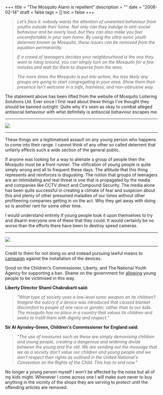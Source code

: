 +++
title = "The Mosquito Alarm is repellent"
description = ""
date = "2008-02-14"
draft = false
tags = []
toc = false
+++

> *Let’s face it: nobody wants the attention of unwanted behaviour from youths outside their home. Not only can they indulge in anti-social behaviour and be overly loud, but they can also make you feel uncomfortable in your own home. By using the ultra-sonic youth deterrent known as Mosquito, these issues can be removed from the equation permanently.*
> 
> *If a crowd of teenagers decides your neighbourhood is the one they want to hang around, you can simply turn on the Mosquito for a few minutes and wait for them to disperse from the area.*
> 
> *The more times the Mosquito is put into action, the less likely any groups are going to start congregating in your area. Show them their presence isn’t welcome in a safe, harmless, and non-obtrusive way.*

The statement above has been lifted from the website of Mosquito Loitering Solutions Ltd. Ever since I first read about these things I've thought they should be banned outright. Quite why it's seen as okay to combat alleged antisocial behaviour with what definitely is antisocial behaviour escapes me.

---

<img style="display:block;margin:auto" src="https://i.ibb.co/B5t9FVs3/mosquito1.jpg">

---
These things are a legitimatised assault on any young person who happens to come into their range. I cannot think of any other so called deterrent that unfairly effects such a wide section of the general public.

If anyone was looking for a way to alienate a group of people then the Mosquito must be a front runner. The vilification of young people is quite simply wrong and all to frequent these days. The attitude that this thing represents and reinforces is disgusting. The notion that groups of teenagers are an intimidating and real threat is one that is propagated by the media and companies like CCTV direct and Compound Security. The media alone has been quite successful in creating a climate of fear and suspicion about this and plenty of other presumed maladies of our times without other profiteering companies getting in on the act. Why they get away with doing so is another rant for some other time.

I would understand entirely if young people took it upon themselves to try and disarm everyone one of these that they could. It would certainly be no worse than the efforts there have been to destroy speed cameras. 

---

<img style="display:block;margin:auto" src="https://i.ibb.co/HLPY3kZ8/barn2-1-560x800.jpg">

---
Credit to them for not doing so and instead pursuing lawful means to [campaign](https://www.crimeandjustice.org.uk//sites/default/files/09627250902895601.pdf) against the installation of the devices.


Good on the Children's Commissioner, Liberty, and The National Youth Agency for supporting a ban. Shame on the government for [allowing](http://news.bbc.co.uk/1/hi/uk/7241527.stm "BBC news") young people to be victimised in this way.

**Liberty Director Shami Chakrabarti said:**

> *"What type of society uses a low-level sonic weapon on its children? Imagine the outcry if a device was introduced that caused blanket discomfort to people of one race or gender, rather than to our kids. The mosquito has no place in a country that values its children and seeks to instill them with dignity and respect."*

**Sir Al Aynsley-Green, Children's Commissioner for England said:**

> *"The use of measures such as these are simply demonising children and young people, creating a dangerous and widening divide between the young and the old. We are sending out the message that we as a society don't value our children and young people and we don't respect their rights as outlined in the United National's Convention on the Rights of the Child. This has to end now."*

No longer a young person myself I won't be affected by the noise but all of my kids might. Whenever I come across one I will make sure never to buy anything in the vicinity of the shops they are serving to *protect* until the offending articles are removed.
